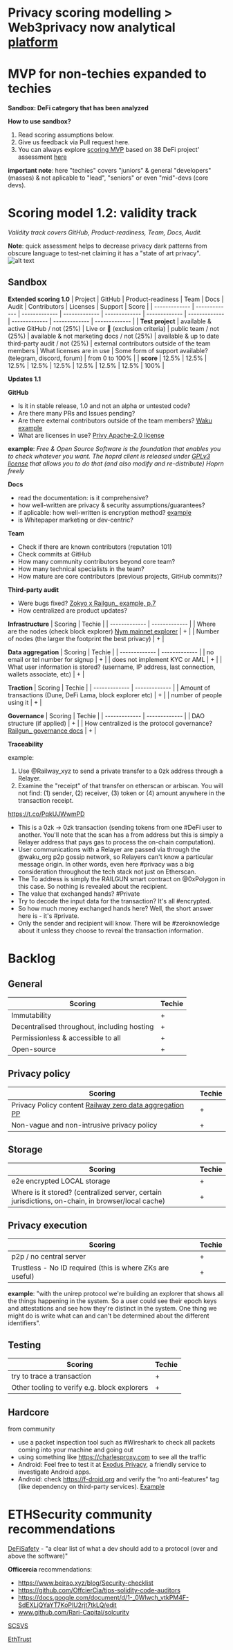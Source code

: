 # Privacy scoring modelling > Web3privacy now analytical [platform](https://github.com/Msiusko/web3privacy/tree/main/Web3privacynowplatform)

# MVP for non-techies expanded to techies

**Sandbox: DeFi category that has been analyzed**

**How to use sandbox?**
1. Read scoring assumptions below.
2. Give us feedback via Pull request here.
3. You can always explore [scoring MVP](https://mirror.xyz/0x0f1F3DAf416B74DB3DE55Eb4D7513a80F4841073/90XEXa7AG_qc-VgYKs40i88xB1HF97gr1zqb-qvnif0) based on 38 DeFi project' assessment [here](https://github.com/web3privacy/web3privacy/blob/main/Web3privacynowplatform/scoringmodel/DeFi%20category%20prototype.md)

**important note**: here "techies" covers "juniors" & general "developers" (masses) & not aplicable to "lead", "seniors" or even "mid"-devs (core devs).

# Scoring model 1.2: validity track

_Validity track covers GitHub, Product-readiness, Team, Docs, Audit._

**Note**: quick assessment helps to decrease privacy dark patterns from obscure language to test-net claiming it has a "state of art privacy".
![alt text](https://github.com/web3privacy/web3privacy/blob/main/Web3privacynowplatform/scoringmodel/staticobjects/Scoring%201.2%20validity%20track.png?raw=true)

## Sandbox

**Extended scoring 1.0**
| Project | GitHub | Product-readiness | Team | Docs | Audit | Contributors | Licenses | Support | Score |
| ------------- | ------------- | ------------- | ------------- | ------------- | ------------- | ------------- | ------------- | ------------- | ------------- |
| **Test project** | available & active GitHub / not (25%) | Live or 🚧 (exclusion criteria) | public team / not (25%) | available & not marketing docs / not (25%) | available & up to date third-party audit / not (25%) | external contributors outside of the team members | What licenses are in use | Some form of support available? (telegram, discord, forum) | from 0 to 100% |
| **score** | 12.5% | 12.5% | 12.5% | 12.5% | 12.5% | 12.5% | 12.5% | 12.5% | 100% |

**Updates 1.1**

**GitHub**
* Is it in stable release, 1.0 and not an alpha or untested code?
* Are there many PRs and Issues pending?
* Are there external contributors outside of the team members? [Waku example](https://github.com/waku-org/go-waku)
* What are licenses in use? [Privy Apache-2.0 license](https://github.com/privy-io/shamir-secret-sharing)

**example**: _Free & Open Source Software is the foundation that enables you to check whatever you want. The hoprd client is released under [GPLv3 license](https://github.com/hoprnet/hoprnet/blob/master/LICENSE) that allows you to do that (and also modify and re-distribute) Hoprn freely_

**Docs**
- read the documentation: is it comprehensive?
- how well-written are privacy & security assumptions/guarantees?
- if aplicable: how well-written is encryption method? [example](https://developer.litprotocol.com/v3/sdk/access-control/encryption)
- is Whitepaper marketing or dev-centric?

**Team**
* Check if there are known contributors (reputation 101)
* Check commits at GitHub
* How many community contributors beyond core team?
* How many technical specialists in the team?
* How mature are core contributors (previous projects, GitHub commits)?

**Third-party audit**
- Were bugs fixed? [Zokyo x Railgun_ example, p.7](https://assets.railgun.org/docs/audits/2023-02-03%20Zokyo.pdf)
- How centralized are product updates?

**Infrastructure**
| Scoring  | Techie |
| ------------- | ------------- | 
| Where are the nodes (check block explorer) [Nym mainnet explorer](https://explorer.nymtech.net) | + |
| Number of nodes (the larger the footprint the best privacy) | + |

**Data aggregation**
| Scoring  | Techie |
| ------------- | ------------- |
| no email or tel number for signup | + |
| does not implement KYC or AML | + |
| What user information is stored? (username, IP address, last connection, wallets associate, etc) | + |

**Traction**
| Scoring  | Techie |
| ------------- | ------------- | 
| Amount of transactions (Dune, DeFi Lama, block explorer etc) | + |
| number of people using it | + |

**Governance**
| Scoring  | Techie |
| ------------- | ------------- |
| DAO structure (if applied)  | + |
| How centralized is the protocol governance? [Railgun_ governance docs](https://docs.railgun.org/wiki/rail-token/protocol-governance) | + |

**Traceability**

example:
1. Use @Railway_xyz to send a private transfer to a 0zk address through a Relayer. 
2. Examine the "receipt" of that transfer on etherscan or arbiscan.  You will not find: (1) sender, (2) receiver, (3) token or (4) amount anywhere in the transaction receipt.

https://t.co/PqkUJWwmPD
* This is a 0zk -> 0zk transaction (sending tokens from one #DeFi user to another. You'll note that the scan has a from address but this is simply a Relayer address that pays gas to process the on-chain computation).
* User communications with a Relayer are passed via through the @waku_org p2p gossip network, so Relayers can't know a particular message origin. In other words, even here #privacy was a big consideration throughout the tech stack not just on Etherscan.
* The To address is simply the RAILGUN smart contract on @0xPolygon in this case. So nothing is revealed about the recipient.
* The value that exchanged hands? #Private
* Try to decode the input data for the transaction? It's all #encrypted.
* So how much money exchanged hands here? Well, the short answer here is - it's #private. 
* Only the sender and recipient will know. There will be #zeroknowledge about it unless they choose to reveal the transaction information.

# Backlog

## General
| Scoring  | Techie |
| ------------- | ------------- |
| Immutability | + |
| Decentralised throughout, including hosting | + |
| Permissionless & accessible to all | + |
| Open-source | + | 

## Privacy policy
| Scoring  | Techie |
| ------------- | ------------- | 
| Privacy Policy content [Railway zero data aggregation PP](https://www.railway.xyz/privacy.html) | + |
| Non-vague and non-intrusive privacy policy | + |

## Storage
| Scoring  | Techie |
| ------------- | ------------- | 
| e2e encrypted LOCAL storage | + |
| Where is it stored? (centralized server, certain jurisdictions, on-chain, in browser/local cache) | + |

## Privacy execution
| Scoring  | Techie |
| ------------- | ------------- | 
| p2p / no central server | + |
| Trustless - No ID required (this is where ZKs are useful) | + |

**example**: "with the unirep protocol we're building an explorer that shows all the things happening in the system. So a user could see their epoch keys and attestations and see how they're distinct in the system. One thing we might do is write what can and can't be determined about the different identifiers".

## Testing
| Scoring  | Techie |
| ------------- | ------------- |
| try to trace a transaction | + |
| Other tooling to verify e.g. block explorers  | + |

## Hardcore

from community

* use a packet inspection tool such as #Wireshark to check all packets coming into your machine and going out
* using something like https://charlesproxy.com to see all the traffic
* Android: Feel free to test it at [Exodus Privacy](https://exodus-privacy.eu.org/en/), a friendly service to investigate Android apps. 
* Android: check https://f-droid.org and verify the “no anti-features” tag (like dependency on third-party services). [Example](https://f-droid.org/en/packages/com.nighthawkapps.wallet.android/)

# ETHSecurity community recommendations

[DeFiSafety](https://medium.com/defi-safety/introducing-our-0-9-process-79ba88f8bba4) - "a clear list of what a dev should add to a protocol (over and above the software)"

**Officercia** recommendations: 
- https://www.beirao.xyz/blog/Security-checklist
- https://github.com/OffcierCia/tips-solidity-code-auditors
- https://docs.google.com/document/d/1-_0Wlwch_vtkPM4F-SdEXLjQYaYT7KoPlU2rjt7tkLQ/edit
- www.github.com/Rari-Capital/solcurity

[SCSVS](https://github.com/ComposableSecurity/SCSVS/)

[EthTrust](https://entethalliance.github.io/eta-registry/security-levels-spec.html)
